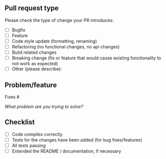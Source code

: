 ## Pull request type
Please check the type of change your PR introduces:
- [ ] Bugfix
- [ ] Feature
- [ ] Code style update (formatting, renaming)
- [ ] Refactoring (no functional changes, no api changes)
- [ ] Build related changes
- [ ] Breaking change (fix or feature that would cause existing functionality to not work as expected)
- [ ] Other (please describe):

## Problem/feature
Fixes #

_What problem are you trying to solve?_

## Checklist
- [ ] Code compiles correctly
- [ ] Tests for the changes have been added (for bug fixes/features)
- [ ] All tests passing
- [ ] Extended the README / documentation, if necessary
